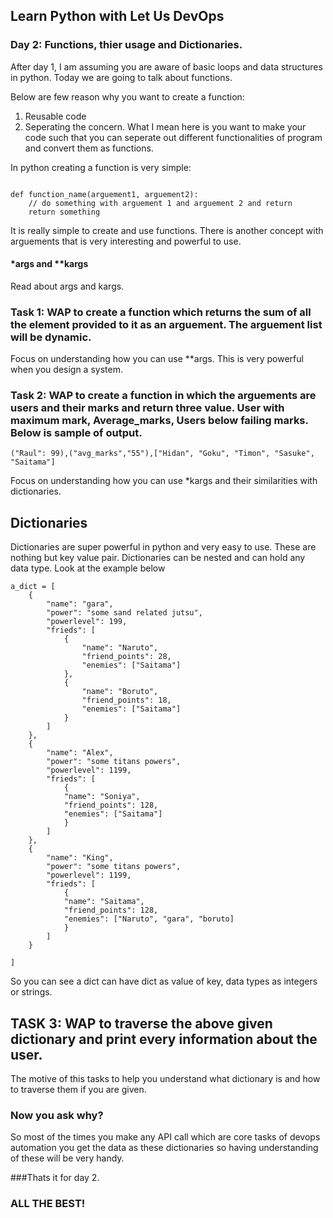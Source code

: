 ## Learn Python with Let Us DevOps

### Day 2: Functions, thier usage and Dictionaries.

After day 1, I am assuming you are aware of basic loops and data structures in python. Today we are going to talk about functions.

Below are few reason why you want to create a function: 
1. Reusable code
2. Seperating the concern. What I mean here is you want to make your code such that you can seperate out different functionalities of program and convert them as functions. 


In python creating a function is very simple: 

```buildoutcfg

def function_name(arguement1, arguement2):
    // do something with arguement 1 and arguement 2 and return
    return something
```

It is really simple to create and use functions. 
There is another concept with arguements that is very interesting and powerful to use. 
#### *args and **kargs

Read about args and kargs. 

### Task 1: WAP to create a function which returns the sum of all the element provided to it as an arguement. The arguement list will be dynamic.
Focus on understanding how you can use **args. This is very powerful when you design a system. 

### Task 2: WAP to create a function in which the arguements are users and their marks and return three value. User with maximum mark, Average_marks, Users below failing marks. Below is sample of output.
```buildoutcfg
("Raul": 99),("avg_marks","55"),["Hidan", "Goku", "Timon", "Sasuke", "Saitama"]
```
Focus on understanding how you can use *kargs and their similarities with dictionaries. 

## Dictionaries

Dictionaries are super powerful in python and very easy to use. These are nothing but key value pair. Dictionaries can be nested and can hold any data type. Look at the example below

```buildoutcfg
a_dict = [
    {
        "name": "gara",
        "power": "some sand related jutsu",
        "powerlevel": 199,
        "frieds": [
            {
                "name": "Naruto",
                "friend_points": 28,
                "enemies": ["Saitama"] 
            },
            {
                "name": "Boruto",
                "friend_points": 18,
                "enemies": ["Saitama"]
            }
        ]
    },
    {
        "name": "Alex",
        "power": "some titans powers",
        "powerlevel": 1199,
        "frieds": [
            {
            "name": "Soniya",
            "friend_points": 128,
            "enemies": ["Saitama"] 
            }
        ]
    },
    {
        "name": "King",
        "power": "some titans powers",
        "powerlevel": 1199,
        "frieds": [
            {
            "name": "Saitama",
            "friend_points": 128,
            "enemies": ["Naruto", "gara", "boruto] 
            }
        ]
    }
    
]
```

So you can see a dict can have dict as value of key, data types as integers or strings. 

## TASK 3: WAP to traverse the above given dictionary and print every information about the user. 
The motive of this tasks to help you understand what dictionary is and how to traverse them if you are given. 
### **Now you ask why?** 

So most of the times you make any API call which are core tasks of devops automation you get the data as these dictionaries so having understanding of these will be very handy. 

###Thats it for day 2.
### ALL THE BEST!